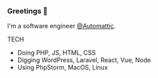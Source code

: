 ### Greetings 🎅

I'm a software engineer [@Automattic](https://automattic.com/).

TECH

- Doing PHP, JS, HTML, CSS
- Digging WordPress, Laravel, React, Vue, Node
- Using PhpStorm, MacOS, Linux
